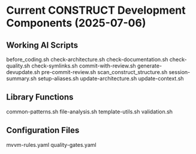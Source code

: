 # Current CONSTRUCT Development Components (2025-07-06)

## Working AI Scripts
before_coding.sh
check-architecture.sh
check-documentation.sh
check-quality.sh
check-symlinks.sh
commit-with-review.sh
generate-devupdate.sh
pre-commit-review.sh
scan_construct_structure.sh
session-summary.sh
setup-aliases.sh
update-architecture.sh
update-context.sh

## Library Functions
common-patterns.sh
file-analysis.sh
template-utils.sh
validation.sh

## Configuration Files
mvvm-rules.yaml
quality-gates.yaml
